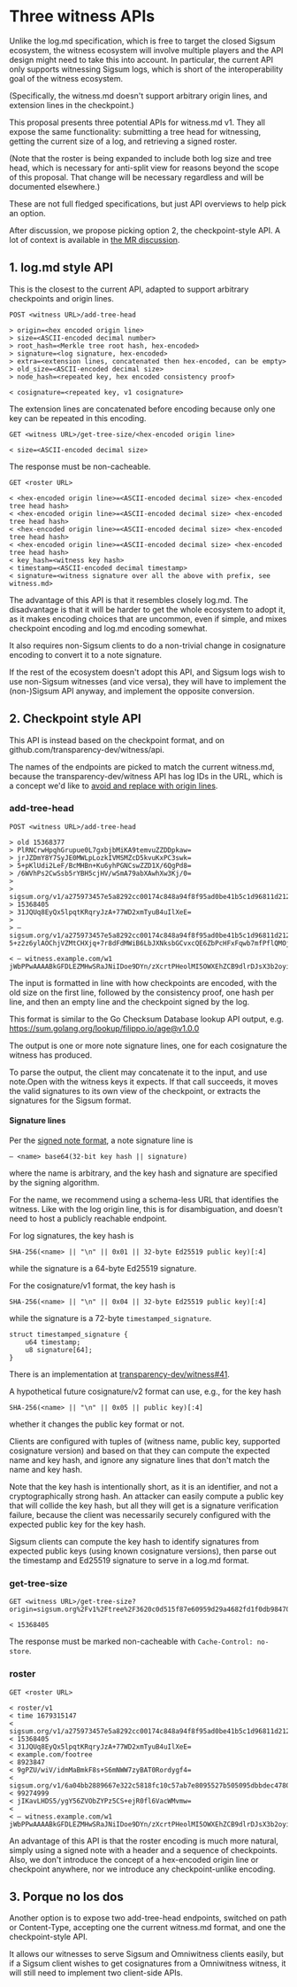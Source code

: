 # Three witness APIs

Unlike the log.md specification, which is free to target the closed Sigsum
ecosystem, the witness ecosystem will involve multiple players and the API
design might need to take this into account. In particular, the current API only
supports witnessing Sigsum logs, which is short of the interoperability goal of
the witness ecosystem.

(Specifically, the witness.md doesn't support arbitrary origin lines, and
extension lines in the checkpoint.)

This proposal presents three potential APIs for witness.md v1. They all expose
the same functionality: submitting a tree head for witnessing, getting the
current size of a log, and retrieving a signed roster.

(Note that the roster is being expanded to include both log size and tree head,
which is necessary for anti-split view for reasons beyond the scope of this
proposal. That change will be necessary regardless and will be documented elsewhere.)

These are not full fledged specifications, but just API overviews to help pick
an option.

After discussion, we propose picking option 2, the checkpoint-style API.
A lot of context is available in [the MR discussion](https://git.glasklar.is/sigsum/project/documentation/-/merge_requests/46).

## 1. log.md style API

This is the closest to the current API, adapted to support arbitrary
checkpoints and origin lines.

```
POST <witness URL>/add-tree-head

> origin=<hex encoded origin line>
> size=<ASCII-encoded decimal number>
> root_hash=<Merkle tree root hash, hex-encoded>
> signature=<log signature, hex-encoded>
> extra=<extension lines, concatenated then hex-encoded, can be empty>
> old_size=<ASCII-encoded decimal size>
> node_hash=<repeated key, hex encoded consistency proof>

< cosignature=<repeated key, v1 cosignature>
```

The extension lines are concatenated before encoding because only one key can
be repeated in this encoding.

```
GET <witness URL>/get-tree-size/<hex-encoded origin line>

< size=<ASCII-encoded decimal size>
```

The response must be non-cacheable.

```
GET <roster URL>

< <hex-encoded origin line>=<ASCII-encoded decimal size> <hex-encoded tree head hash>
< <hex-encoded origin line>=<ASCII-encoded decimal size> <hex-encoded tree head hash>
< <hex-encoded origin line>=<ASCII-encoded decimal size> <hex-encoded tree head hash>
< <hex-encoded origin line>=<ASCII-encoded decimal size> <hex-encoded tree head hash>
< key_hash=<witness key hash>
< timestamp=<ASCII-encoded decimal timestamp>
< signature=<witness signature over all the above with prefix, see witness.md>
```

The advantage of this API is that it resembles closely log.md. The disadvantage
is that it will be harder to get the whole ecosystem to adopt it, as it makes
encoding choices that are uncommon, even if simple, and mixes checkpoint
encoding and log.md encoding somewhat.

It also requires non-Sigsum clients to do a non-trivial change in cosignature
encoding to convert it to a note signature.

If the rest of the ecosystem doesn't adopt this API, and Sigsum logs wish to use
non-Sigsum witnesses (and vice versa), they will have to implement the
(non-)Sigsum API anyway, and implement the opposite conversion.

## 2. Checkpoint style API

This API is instead based on the checkpoint format,
and on github.com/transparency-dev/witness/api.

The names of the endpoints are picked to match the current witness.md, because
the transparency-dev/witness API has log IDs in the URL, which is a concept we'd
like to [avoid and replace with origin lines](https://github.com/transparency-dev/formats/issues/22).

### add-tree-head

```
POST <witness URL>/add-tree-head

> old 15368377
> PlRNCrwHpqhGrupue0L7gxbjbMiKA9temvuZZDDpkaw=
> jrJZDmY8Y7SyJE0MWLpLozkIVMSMZcD5kvuKxPC3swk=
> 5+pKlUdi2LeF/BcMHBn+Ku6yhPGNCswZZD1X/6QgPd8=
> /6WVhPs2CwSsb5rYBH5cjHV/wSmA79abXAwhXw3Kj/0=
>
> sigsum.org/v1/a275973457e5a8292cc00174c848a94f8f95ad0be41b5c1d96811d212ef880cd
> 15368405
> 31JQUq8EyQx5lpqtKRqryJzA+77WD2xmTyuB4uIlXeE=
>
> — sigsum.org/v1/a275973457e5a8292cc00174c848a94f8f95ad0be41b5c1d96811d212ef880cd 5+z2z6ylAOChjVZMtCHXjq+7r8dFdMWiB6LbJXNksbGCvxcQE6ZbPcHFxFqwb7mfPflQMOjiPl2bvmXvKhQBzM4pq/I=

< — witness.example.com/w1 jWbPPwAAAABkGFDLEZMHwSRaJNiIDoe9DYn/zXcrtPHeolMI5OWXEhZCB9dlrDJsX3b2oyin1nPZ\nqhf5nNo0xUe+mbIUBkBIfZ+qnA==
```

The input is formatted in line with how checkpoints are encoded, with the old
size on the first line, followed by the consistency proof, one hash per line,
and then an empty line and the checkpoint signed by the log.

This format is similar to the Go Checksum Database lookup API output, e.g.
https://sum.golang.org/lookup/filippo.io/age@v1.0.0

The output is one or more note signature lines, one for each cosignature the
witness has produced.

To parse the output, the client may concatenate it to the input, and use
note.Open with the witness keys it expects. If that call succeeds, it moves the
valid signatures to its own view of the checkpoint, or extracts the signatures
for the Sigsum format.

#### Signature lines

Per the [signed note format](https://pkg.go.dev/golang.org/x/mod/sumdb/note#hdr-Signed_Note_Format),
a note signature line is

```
— <name> base64(32-bit key hash || signature)
```

where the name is arbitrary, and the key hash and signature are specified by the
signing algorithm.

For the name, we recommend using a schema-less URL that identifies the witness.
Like with the log origin line, this is for disambiguation, and doesn't need to
host a publicly reachable endpoint.

For log signatures, the key hash is

    SHA-256(<name> || "\n" || 0x01 || 32-byte Ed25519 public key)[:4]

while the signature is a 64-byte Ed25519 signature.

For the cosignature/v1 format, the key hash is

    SHA-256(<name> || "\n" || 0x04 || 32-byte Ed25519 public key)[:4]

while the signature is a 72-byte `timestamped_signature`.

```
struct timestamped_signature {
	u64 timestamp;
	u8 signature[64];
}
```

There is an implementation at
[transparency-dev/witness#41](https://github.com/transparency-dev/witness/pull/41).

A hypothetical future cosignature/v2 format can use, e.g., for the key hash

    SHA-256(<name> || "\n" || 0x05 || public key)[:4]

whether it changes the public key format or not.

Clients are configured with tuples of (witness name, public key, supported
cosignature version) and based on that they can compute the expected name and
key hash, and ignore any signature lines that don't match the name and key hash.

Note that the key hash is intentionally short, as it is an identifier, and not a
cryptographically strong hash. An attacker can easily compute a public key that
will collide the key hash, but all they will get is a signature verification
failure, because the client was necessarily securely configured with the
expected public key for the key hash.

Sigsum clients can compute the key hash to identify signatures from expected
public keys (using known cosignature versions), then parse out the timestamp and
Ed25519 signature to serve in a log.md format.

### get-tree-size

```
GET <witness URL>/get-tree-size?origin=sigsum.org%2Fv1%2Ftree%2F3620c0d515f87e60959d29a4682fd1f0db984704981fda39b3e9ba0a44f57e2f

< 15368405
```

The response must be marked non-cacheable with `Cache-Control: no-store`.

### roster

```
GET <roster URL>

< roster/v1
< time 1679315147
< sigsum.org/v1/a275973457e5a8292cc00174c848a94f8f95ad0be41b5c1d96811d212ef880cd
< 15368405
< 31JQUq8EyQx5lpqtKRqryJzA+77WD2xmTyuB4uIlXeE=
< example.com/footree
< 8923847
< 9gPZU/wiV/idmMaBmkF8s+S6mNWW7zyBAT0Rordygf4=
< sigsum.org/v1/6a04bb2889667e322c5818fc10c57ab7e8095527b505095dbbdec478066df4a2
< 99274999
< jIKavLHDS5/ygY56ZVObZYPz5CS+ejR0fl6VacWMvmw=
<
< — witness.example.com/w1 jWbPPwAAAABkGFDLEZMHwSRaJNiIDoe9DYn/zXcrtPHeolMI5OWXEhZCB9dlrDJsX3b2oyin1nPZ\nqhf5nNo0xUe+mbIUBkBIfZ+qnA==
```

An advantage of this API is that the roster encoding is much more natural,
simply using a signed note with a header and a sequence of checkpoints. Also,
we don't introduce the concept of a hex-encoded origin line or checkpoint
anywhere, nor we introduce any checkpoint-unlike encoding.

## 3. Porque no los dos

Another option is to expose two add-tree-head endpoints, switched on path or
Content-Type, accepting one the current witness.md format, and one the
checkpoint-style API.

It allows our witnesses to serve Sigsum and Omniwitness clients easily, but if
a Sigsum client wishes to get cosignatures from a Omniwitness witness, it will
still need to implement two client-side APIs.
